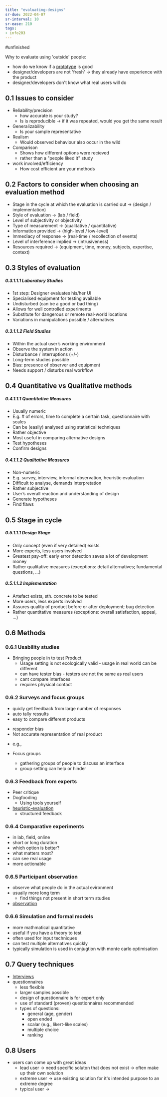 ```yaml
---
title: "evaluating-designs"
sr-due: 2022-04-07
sr-interval: 10
sr-ease: 210
tags: 
- info203
---
```


#unfinished 

Why to evaluate using 'outside' people:
- how do we know if a [prototype](notes/prototyping.md) is good
- designer/developers are not 'fresh' -> they already have experience with the product
- designer/developers don't know what real users will do

## 0.1 Issues to consider
- Reliability/precision
	- how accurate is your study?
	- Is is reproducible -> if it was repeated, would you get the same result
- Generalizability
	- Is your sample representative
- Realism
	- Would observed behaviour also occur in the wild
- Comparison
	- Shows how different options were recieved
	- rather than a "people liked it" study
- work involved/efficiency
	- How cost efficient are your methods

## 0.2 Factors to consider when choosing an evaluation method
- Stage in the cycle at which the evaluation is carried out -> (design / implementation)
- Style of evaluation -> (lab / field)
- Level of subjectivity or objectivity
- Type of measurement -> (qualitative / quantitative)
- Information provided -> (high-level / low-level)
- Immediacy of response -> (real-time / recollection of events)
- Level of interference implied -> (intrusiveness)
- Resources required -> (equipment, time, money, subjects, expertise, context) 

## 0.3 Styles of evaluation
##### 0.3.1.1.1 Laboratory Studies 
- 1st step: Designer evaluates his/her UI
- Specialised equipment for testing available
- Undisturbed (can be a good or bad thing) 
- Allows for well controlled experiments
- Substitute for dangerous or remote real-world locations
- Variations in manipulations possible / alternatives

##### 0.3.1.1.2 Field Studies
- Within the actual user’s working environment
- Observe the system in action
- Disturbance / interruptions (+/-)
- Long-term studies possible
- Bias: presence of observer and equipment
- Needs support / disturbs real workflow

## 0.4 Quantitative vs Qualitative methods
##### 0.4.1.1.1 Quantitative Measures
- Usually numeric
- E.g. # of errors, time to complete a certain task, questionnaire with scales
- Can be (easily) analysed using statistical techniques
- Rather objective
- Most useful in comparing alternative designs
- Test hypotheses
- Confirm designs

##### 0.4.1.1.2 Qualitative Measures
- Non-numeric
- E.g. survey, interview, informal observation, heuristic evaluation
- Difficult to analyse, demands interpretation
- Rather subjective 
- User’s overall reaction and understanding of design
- Generate hypotheses
- Find flaws

## 0.5 Stage in cycle
##### 0.5.1.1.1 Design Stage
- Only concept (even if very detailed) exists
- More experts, less users involved
- Greatest pay-off: early error detection saves a lot of development money
- Rather qualitative measures (exceptions: detail alternatives; fundamental questions, ...)

##### 0.5.1.1.2 Implementation
- Artefact exists, sth. concrete to be tested
- More users, less experts involved
- Assures quality of product before or after deployment; bug detection
- Rather quantitative measures (exceptions: overall satisfaction, appeal, ...)

## 0.6 Methods
### 0.6.1 Usability studies
- Bringing people in to test Product
	- Usage setting is not ecologically valid - usage in real world can be different
	- can have tester bias - testers are not the same as real users
	- cant compare interfaces
	- requires physical contact
### 0.6.2 Surveys and focus groups
+ quicly get feedback from large number of responses
+ auto tally ressults
+ easy to compare different products
- responder bias
- Not accurate representation of real product
* e.g., [](https://i.imgur.com/midv8VU.png)

* Focus groups
	* gathering groups of people to discuss an interface
	* group setting can help or hinder
	
### 0.6.3 Feedback from experts
- Peer critique
- Dogfooding
	- Using tools yourself
- [heuristic-evaluation](notes/heuristic-evaluation.md)
	- structured feedback

### 0.6.4 Comparative experiments
- in lab, field, online
- short or long duration
- which option is better?
- what matters most?
- can see real usage
- more actionable

### 0.6.5 Participant observation
- observe what people do in the actual evironment
- usually more long term
	- find things not present in short term studies
- [observation](notes/participant-observation.md)

### 0.6.6 Simulation and formal models
- more mathmatical quantitative 
- useful if you have a theory to test
- often used for input techniques
- can test multiple alternatives quickly
- typically simulation is used in conjugtion with monte carlo optimisation

## 0.7 Query techniques
- [Interviews](Interviews)
- questionnaires
	- less flexible
	- larger samples possible
	- design of questionnaire is for expert only
	- use of standard (proven) questionnaires recommended
	- types of questions: 
		- general (age, gender)
		- open ended 
		- scalar (e.g., likert-like scales)
		- multiple choice
		- ranking

## 0.8 Users
- users can come up with great ideas
	- lead user -> need specific soluton that does not exist -> often make up their own solution
	- extreme user -> use existing solution for it's intended purpose to an extreme degree 
	- typical user -> 
